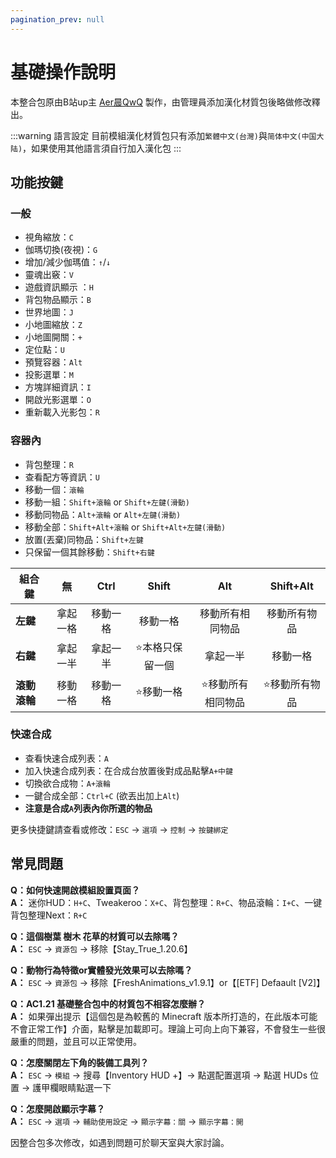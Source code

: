 ```yaml
---
pagination_prev: null
---
```


# 基礎操作說明

本整合包原由B站up主 [Aer晨QwQ](https：//space.bilibili.com/1989205162) 製作，由管理員添加漢化材質包後略做修改釋出。

:::warning 語言設定
目前模組漢化材質包只有添加`繁體中文(台灣)`與`简体中文(中国大陆)`，如果使用其他語言須自行加入漢化包
:::

## 功能按鍵

### 一般
* 視角縮放：`C`
* 伽瑪切換(夜視)：`G`
* 增加/減少伽瑪值：`↑`/`↓`
* 靈魂出竅：`V`
* 遊戲資訊顯示 ：`H`
* 背包物品顯示：`B`
* 世界地圖：`J`
* 小地圖縮放：`Z`
* 小地圖開關：`+`
* 定位點：`U`
* 預覽容器：`Alt`
* 投影選單：`M`
* 方塊詳細資訊：`I`
* 開啟光影選單：`O`
* 重新載入光影包：`R`

### 容器內
* 背包整理：`R`
* 查看配方等資訊：`U`
* 移動一個：`滾輪`
* 移動一組：`Shift+滾輪` or `Shift+左鍵(滑動)`
* 移動同物品：`Alt+滾輪` or `Alt+左鍵(滑動)`
* 移動全部：`Shift+Alt+滾輪` or `Shift+Alt+左鍵(滑動)`
* 放置(丟棄)同物品：`Shift+左鍵`
* 只保留一個其餘移動：`Shift+右鍵`
  
| 組合鍵       |    無    |   Ctrl   |     Shift      |      Alt       | Shift+Alt  |
| ------------ |:--------:|:--------:|:--------------:|:----------------:|:------------:|
| **左鍵**     | 拿起一格 | 移動一格 |    移動一格    | 移動所有相同物品 | 移動所有物品 |
| **右鍵**     | 拿起一半 | 拿起一半 | ⭐本格只保留一個 |     拿起一半     |   移動一格   |
| **滾動滾輪** | 移動一格 | 移動一格 |    ⭐移動一格    | ⭐移動所有相同物品 | ⭐移動所有物品 |

### 快速合成
* 查看快速合成列表：`A`
* 加入快速合成列表：在合成台放置後對成品點擊`A+中鍵`
* 切換欲合成物：`A+滾輪`
* 一鍵合成全部：`Ctrl+C` (欲丟出加上`Alt`)
* **注意是合成`A`列表內你所選的物品**

更多快捷鍵請查看或修改：`ESC` -> `選項` -> `控制` -> `按鍵綁定`

## 常見問題

**Q：如何快速開啟模組設置頁面？**  
**A：** 迷你HUD：`H+C`、Tweakeroo：`X+C`、背包整理：`R+C`、物品滾輪：`I+C`、一键背包整理Next：`R+C`

**Q：這個樹葉 樹木 花草的材質可以去除嗎？**  
**A：** `ESC` -> `資源包` -> 移除【Stay_True_1.20.6】

**Q：動物行為特徵or實體發光效果可以去除嗎？**  
**A：** `ESC` -> `資源包` -> 移除【FreshAnimations_v1.9.1】or【[ETF] Defaault [V2]】

**Q：AC1.21 基礎整合包中的材質包不相容怎麼辦？**  
**A：** 如果彈出提示【這個包是為較舊的 Minecraft 版本所打造的，在此版本可能不會正常工作】介面，點擊是加載即可。理論上可向上向下兼容，不會發生一些很嚴重的問題，並且可以正常使用。

**Q：怎麼關閉左下角的裝備工具列？**  
**A：** `ESC` -> `模組` -> 搜尋【Inventory HUD +】-> 點選配置選項 -> 點選 HUDs 位置 -> 護甲欄眼睛點選一下 

**Q：怎麼開啟顯示字幕？**  
**A：** `ESC` -> `選項` -> `輔助使用設定` -> `顯示字幕：關` -> `顯示字幕：開`

因整合包多次修改，如遇到問題可於聊天室與大家討論。